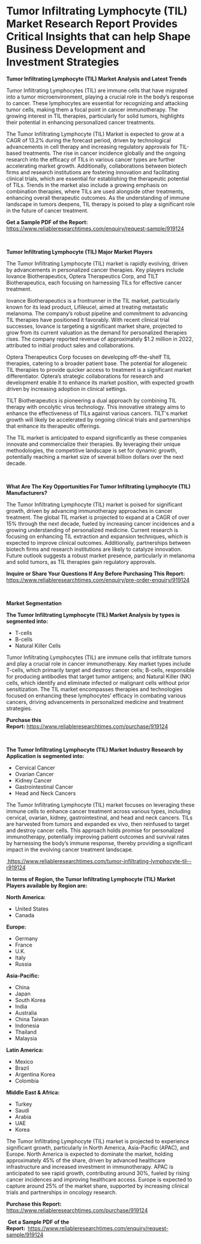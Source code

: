 <p><h1>Tumor Infiltrating Lymphocyte (TIL) Market Research Report Provides Critical Insights that can help Shape Business Development and Investment Strategies</h1></p><p><strong>Tumor Infiltrating Lymphocyte (TIL) Market Analysis and Latest Trends</strong></p>
<p><p>Tumor Infiltrating Lymphocytes (TIL) are immune cells that have migrated into a tumor microenvironment, playing a crucial role in the body’s response to cancer. These lymphocytes are essential for recognizing and attacking tumor cells, making them a focal point in cancer immunotherapy. The growing interest in TIL therapies, particularly for solid tumors, highlights their potential in enhancing personalized cancer treatments.</p><p>The Tumor Infiltrating Lymphocyte (TIL) Market is expected to grow at a CAGR of 13.2% during the forecast period, driven by technological advancements in cell therapy and increasing regulatory approvals for TIL-based treatments. The rise in cancer incidence globally and the ongoing research into the efficacy of TILs in various cancer types are further accelerating market growth. Additionally, collaborations between biotech firms and research institutions are fostering innovation and facilitating clinical trials, which are essential for establishing the therapeutic potential of TILs. Trends in the market also include a growing emphasis on combination therapies, where TILs are used alongside other treatments, enhancing overall therapeutic outcomes. As the understanding of immune landscape in tumors deepens, TIL therapy is poised to play a significant role in the future of cancer treatment.</p></p>
<p><strong>Get a Sample PDF of the Report:&nbsp;</strong> <a href="https://www.reliableresearchtimes.com/enquiry/request-sample/919124?utm_campaign=3315&utm_medium=2&utm_source=Github&utm_content=ia&utm_term=13042025&utm_id=tumor-infiltrating-lymphocyte-til">https://www.reliableresearchtimes.com/enquiry/request-sample/919124</a></p>
<p>&nbsp;</p>
<p><strong>Tumor Infiltrating Lymphocyte (TIL) Major Market Players</strong></p>
<p><p>The Tumor Infiltrating Lymphocyte (TIL) market is rapidly evolving, driven by advancements in personalized cancer therapies. Key players include Iovance Biotherapeutics, Optera Therapeutics Corp, and TILT Biotherapeutics, each focusing on harnessing TILs for effective cancer treatment.</p><p>Iovance Biotherapeutics is a frontrunner in the TIL market, particularly known for its lead product, Lifileucel, aimed at treating metastatic melanoma. The company’s robust pipeline and commitment to advancing TIL therapies have positioned it favorably. With recent clinical trial successes, Iovance is targeting a significant market share, projected to grow from its current valuation as the demand for personalized therapies rises. The company reported revenue of approximately $1.2 million in 2022, attributed to initial product sales and collaborations.</p><p>Optera Therapeutics Corp focuses on developing off-the-shelf TIL therapies, catering to a broader patient base. The potential for allogeneic TIL therapies to provide quicker access to treatment is a significant market differentiator. Optera’s strategic collaborations for research and development enable it to enhance its market position, with expected growth driven by increasing adoption in clinical settings. </p><p>TILT Biotherapeutics is pioneering a dual approach by combining TIL therapy with oncolytic virus technology. This innovative strategy aims to enhance the effectiveness of TILs against various cancers. TILT's market growth will likely be accelerated by ongoing clinical trials and partnerships that enhance its therapeutic offerings.</p><p>The TIL market is anticipated to expand significantly as these companies innovate and commercialize their therapies. By leveraging their unique methodologies, the competitive landscape is set for dynamic growth, potentially reaching a market size of several billion dollars over the next decade.</p></p>
<p>&nbsp;</p>
<p><strong>What Are The Key Opportunities For Tumor Infiltrating Lymphocyte (TIL) Manufacturers?</strong></p>
<p><p>The Tumor Infiltrating Lymphocyte (TIL) market is poised for significant growth, driven by advancing immunotherapy approaches in cancer treatment. The global TIL market is projected to expand at a CAGR of over 15% through the next decade, fueled by increasing cancer incidences and a growing understanding of personalized medicine. Current research is focusing on enhancing TIL extraction and expansion techniques, which is expected to improve clinical outcomes. Additionally, partnerships between biotech firms and research institutions are likely to catalyze innovation. Future outlook suggests a robust market presence, particularly in melanoma and solid tumors, as TIL therapies gain regulatory approvals.</p></p>
<p><strong>Inquire or Share Your Questions If Any Before Purchasing This Report:</strong> <a href="https://www.reliableresearchtimes.com/enquiry/pre-order-enquiry/919124?utm_campaign=3315&utm_medium=2&utm_source=Github&utm_content=ia&utm_term=13042025&utm_id=tumor-infiltrating-lymphocyte-til">https://www.reliableresearchtimes.com/enquiry/pre-order-enquiry/919124</a></p>
<p>&nbsp;</p>
<p><strong>Market Segmentation</strong></p>
<p><strong>The Tumor Infiltrating Lymphocyte (TIL) Market Analysis by types is segmented into:</strong></p>
<p><ul><li>T-cells</li><li>B-cells</li><li>Natural Killer Cells</li></ul></p>
<p><p>Tumor Infiltrating Lymphocytes (TIL) are immune cells that infiltrate tumors and play a crucial role in cancer immunotherapy. Key market types include T-cells, which primarily target and destroy cancer cells; B-cells, responsible for producing antibodies that target tumor antigens; and Natural Killer (NK) cells, which identify and eliminate infected or malignant cells without prior sensitization. The TIL market encompasses therapies and technologies focused on enhancing these lymphocytes’ efficacy in combating various cancers, driving advancements in personalized medicine and treatment strategies.</p></p>
<p><strong>Purchase this Report:&nbsp;</strong><a href="https://www.reliableresearchtimes.com/purchase/919124?utm_campaign=3315&utm_medium=2&utm_source=Github&utm_content=ia&utm_term=13042025&utm_id=tumor-infiltrating-lymphocyte-til">https://www.reliableresearchtimes.com/purchase/919124</a></p>
<p>&nbsp;</p>
<p><strong>The Tumor Infiltrating Lymphocyte (TIL) Market Industry Research by Application is segmented into:</strong></p>
<p><ul><li>Cervical Cancer</li><li>Ovarian Cancer</li><li>Kidney Cancer</li><li>Gastrointestinal Cancer</li><li>Head and Neck Cancers</li></ul></p>
<p><p>The Tumor Infiltrating Lymphocyte (TIL) market focuses on leveraging these immune cells to enhance cancer treatment across various types, including cervical, ovarian, kidney, gastrointestinal, and head and neck cancers. TILs are harvested from tumors and expanded ex vivo, then reinfused to target and destroy cancer cells. This approach holds promise for personalized immunotherapy, potentially improving patient outcomes and survival rates by harnessing the body’s immune response, thereby providing a significant impact in the evolving cancer treatment landscape.</p></p>
<p><a href="https://www.reliableresearchtimes.com/tumor-infiltrating-lymphocyte-til--r919124?utm_campaign=3315&utm_medium=2&utm_source=Github&utm_content=ia&utm_term=13042025&utm_id=tumor-infiltrating-lymphocyte-til">&nbsp;https://www.reliableresearchtimes.com/tumor-infiltrating-lymphocyte-til--r919124</a></p>
<p><strong>In terms of Region, the Tumor Infiltrating Lymphocyte (TIL) Market Players available by Region are:</strong></p>
<p>
    <p> <strong> North America: </strong>
        <ul>
            <li>United States</li>
            <li>Canada</li>
        </ul>
        </p> 
    <p> <strong> Europe: </strong>
        <ul>
            <li>Germany</li>
            <li>France</li>
            <li>U.K.</li>
            <li>Italy</li>
            <li>Russia</li>
        </ul>
        </p> 
    <p> <strong> Asia-Pacific: </strong>
        <ul>
            <li>China</li>
            <li>Japan</li>
            <li>South Korea</li>
            <li>India</li>
            <li>Australia</li>
            <li>China Taiwan</li>
            <li>Indonesia</li>
            <li>Thailand</li>
            <li>Malaysia</li>
        </ul>
        </p> 
    <p> <strong> Latin America: </strong>
        <ul>
            <li>Mexico</li>
            <li>Brazil</li>
            <li>Argentina Korea</li>
            <li>Colombia</li>
        </ul>
        </p> 
    <p> <strong> Middle East & Africa: </strong>
        <ul>
            <li>Turkey</li>
            <li>Saudi</li>
            <li>Arabia</li>
            <li>UAE</li>
            <li>Korea</li>
        </ul>
    </p>
    </p>
<p><p>The Tumor Infiltrating Lymphocyte (TIL) market is projected to experience significant growth, particularly in North America, Asia-Pacific (APAC), and Europe. North America is expected to dominate the market, holding approximately 45% of the share, driven by advanced healthcare infrastructure and increased investment in immunotherapy. APAC is anticipated to see rapid growth, contributing around 30%, fueled by rising cancer incidences and improving healthcare access. Europe is expected to capture around 25% of the market share, supported by increasing clinical trials and partnerships in oncology research.</p></p>
<p><strong>Purchase this Report: </strong><a href="https://www.reliableresearchtimes.com/purchase/919124?utm_campaign=3315&utm_medium=2&utm_source=Github&utm_content=ia&utm_term=13042025&utm_id=tumor-infiltrating-lymphocyte-til">https://www.reliableresearchtimes.com/purchase/919124</a></p>
<p>&nbsp;<strong>Get a Sample PDF of the Report:&nbsp;&nbsp;</strong><a href="https://www.reliableresearchtimes.com/enquiry/request-sample/919124?utm_campaign=3315&utm_medium=2&utm_source=Github&utm_content=ia&utm_term=13042025&utm_id=tumor-infiltrating-lymphocyte-til">https://www.reliableresearchtimes.com/enquiry/request-sample/919124</a></p>
<p><strong></strong></p>
<p><p></p><p></p><p></p></p>